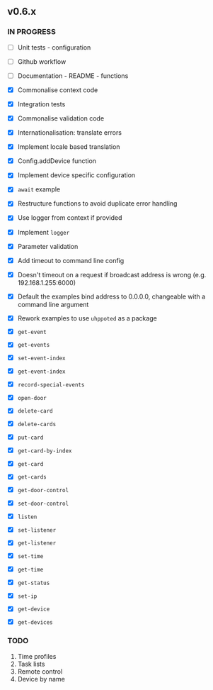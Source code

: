 ## v0.6.x

### IN PROGRESS

- [ ] Unit tests
      - configuration
- [ ] Github workflow
- [ ] Documentation
      - README
      - functions

- [x] Commonalise context code
- [x] Integration tests
- [x] Commonalise validation code
- [x] Internationalisation: translate errors
- [x] Implement locale based translation
- [x] Config.addDevice function
- [x] Implement device specific configuration
- [x] `await` example
- [x] Restructure functions to avoid duplicate error handling
- [x] Use logger from context if provided
- [x] Implement `logger`
- [x] Parameter validation
- [x] Add timeout to command line config
- [x] Doesn't timeout on a request if broadcast address is wrong (e.g. 192.168.1.255:6000)
- [x] Default the examples bind address to 0.0.0.0, changeable with a command line argument
- [x] Rework examples to use `uhppoted` as a package
- [x] `get-event`
- [x] `get-events`
- [x] `set-event-index`
- [x] `get-event-index`
- [x] `record-special-events`
- [x] `open-door`
- [x] `delete-card`
- [x] `delete-cards`
- [x] `put-card`
- [x] `get-card-by-index`
- [x] `get-card`
- [x] `get-cards`
- [x] `get-door-control`
- [x] `set-door-control`
- [x] `listen`
- [x] `set-listener`
- [x] `get-listener`
- [x] `set-time`
- [x] `get-time`
- [x] `get-status`
- [x] `set-ip`
- [x] `get-device`
- [x] `get-devices`

### TODO

1. Time profiles
2. Task lists
3. Remote control
4. Device by name

